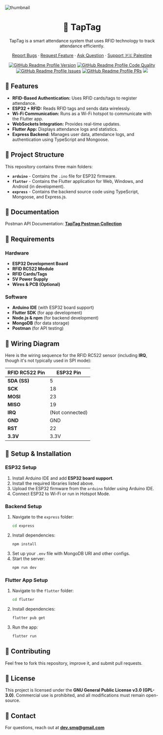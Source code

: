 ![thumbnail](https://github.com/user-attachments/assets/5d814ab5-5c61-4122-9943-840d211c3417)

<div align="center">
   <h1>🪪 TapTag</h1>
   <p>TapTag is a smart attendance system that uses RFID technology to track attendance efficiently.</p>
  <p><a href="https://github.com/s-m-quadri/taptag/issues/new?assignees=&labels=bug&projects=&template=bug_report.yml">Report Bugs</a> · <a href="https://github.com/s-m-quadri/taptag/issues/new?assignees=&labels=enhancement&projects=&template=feature_request.yml">Request Feature</a> · <a href="https://github.com/s-m-quadri/taptag/discussions/new?category=q-a">Ask Question</a> · <a href="https://github.com/Safouene1/support-palestine-banner/blob/master/Markdown-pages/Support.md">Support 🇵🇸 Palestine</a></p>
  <a href="https://github.com/s-m-quadri/taptag/releases"><img src="https://custom-icon-badges.demolab.com/github/v/tag/s-m-quadri/taptag?label=Version&labelColor=302d41&color=f2cdcd&logoColor=d9e0ee&logo=tag&style=for-the-badge" alt="GitHub Readme Profile Version"/></a>
  <a href="https://www.codefactor.io/repository/github/s-m-quadri/taptag"><img src="https://img.shields.io/codefactor/grade/github/s-m-quadri/taptag?label=CodeFactor&labelColor=302d41&color=8bd5ca&logoColor=d9e0ee&logo=codefactor&style=for-the-badge" alt="GitHub Readme Profile Code Quality"/></a>
  <a href="https://github.com/s-m-quadri/taptag/issues"><img src="https://custom-icon-badges.demolab.com/github/issues/s-m-quadri/taptag?label=Issues&labelColor=302d41&color=f5a97f&logoColor=d9e0ee&logo=issue&style=for-the-badge" alt="GitHub Readme Profile Issues"/></a>
  <a href="https://github.com/s-m-quadri/taptag/pull"><img src="https://custom-icon-badges.demolab.com/github/issues-pr/s-m-quadri/taptag?&label=Pull%20requests&labelColor=302d41&color=ddb6f2&logoColor=d9e0ee&logo=git-pull-request&style=for-the-badge" alt="GitHub Readme Profile PRs"/></a>
  <a href="https://github.com/s-m-quadri/taptag/graphs/contributors"><img src="https://custom-icon-badges.demolab.com/github/contributors/s-m-quadri/taptag?label=Contributors&labelColor=302d41&color=c9cbff&logoColor=d9e0ee&logo=people&style=for-the-badge"/></a>
</div>

## 📌 Features
- **RFID-Based Authentication:** Uses RFID cards/tags to register attendance.
- **ESP32 + RFID:** Reads RFID tags and sends data wirelessly.
- **Wi-Fi Communication:** Runs as a Wi-Fi hotspot to communicate with the Flutter app.
- **WebSockets Integration:** Provides real-time updates.
- **Flutter App:** Displays attendance logs and statistics.
- **Express Backend:** Manages user data, attendance logs, and authentication using TypeScript and Mongoose.

## 📌 Project Structure
This repository contains three main folders:
- **`arduino`** - Contains the `.ino` file for ESP32 firmware.
- **`flutter`** - Contains the Flutter application for Web, Windows, and Android (in development).
- **`express`** - Contains the backend source code using TypeScript, Mongoose, and Express.js.

## 📌 Documentation
Postman API Documentation: [**TapTag Postman Collection**](https://www.postman.com/s-m-quadri/taptag)


## 📌 Requirements

### Hardware
- **ESP32 Development Board**
- **RFID RC522 Module**
- **RFID Cards/Tags**
- **5V Power Supply**
- **Wires & PCB (Optional)**

### Software
- **Arduino IDE** (with ESP32 board support)
- **Flutter SDK** (for app development)
- **Node.js & npm** (for backend development)
- **MongoDB** (for data storage)
- **Postman** (for API testing)

## 📌 Wiring Diagram
Here is the wiring sequence for the RFID RC522 sensor (including **IRQ**, though it's not typically used in SPI mode):  

| **RFID RC522 Pin** | **ESP32 Pin**   |
| ------------------ | --------------- |
| **SDA (SS)**       | 5               |
| **SCK**            | 18              |
| **MOSI**           | 23              |
| **MISO**           | 19              |
| **IRQ**            | (Not connected) |
| **GND**            | GND             |
| **RST**            | 22              |
| **3.3V**           | 3.3V            |

## 📌 Setup & Installation
### ESP32 Setup
1. Install Arduino IDE and add **ESP32 board support**.
2. Install the required libraries listed above.
3. Upload the ESP32 firmware from the `arduino` folder using Arduino IDE.
4. Connect ESP32 to Wi-Fi or run in Hotspot Mode.

### Backend Setup
1. Navigate to the `express` folder:
   ```sh
   cd express
   ```
2. Install dependencies:
   ```sh
   npm install
   ```
3. Set up your `.env` file with MongoDB URI and other configs.
4. Start the server:
   ```sh
   npm run dev
   ```

### Flutter App Setup
1. Navigate to the `flutter` folder:
   ```sh
   cd flutter
   ```
2. Install dependencies:
   ```sh
   flutter pub get
   ```
3. Run the app:
   ```sh
   flutter run
   ```

## 📌 Contributing
Feel free to fork this repository, improve it, and submit pull requests.

## 📌 License
This project is licensed under the **GNU General Public License v3.0 (GPL-3.0)**. Commercial use is prohibited, and all modifications must remain open-source.

## 📌 Contact
For questions, reach out at **dev.smq@gmail.com**
